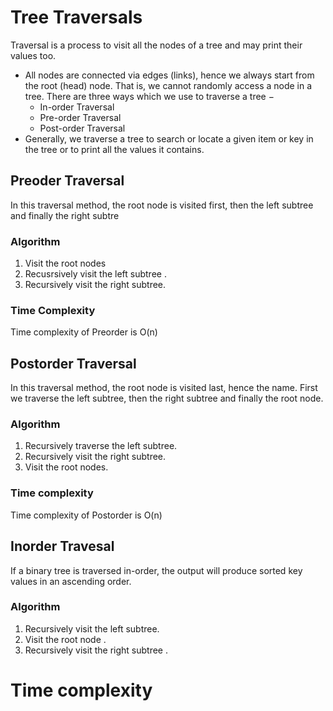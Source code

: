 # Tree Traversals

Traversal is a process to visit all the nodes of a tree and may print their values too.

- All nodes are connected via edges (links), hence we always start from the root (head) node. That is, we cannot randomly access a node in a tree. There are three ways which we use to traverse a tree −
  - In-order Traversal
  - Pre-order Traversal
  - Post-order Traversal
- Generally, we traverse a tree to search or locate a given item or key in the tree or to
  print all the values it contains.

## Preoder Traversal

In this traversal method, the root node is
visited first, then the left subtree and
finally the right subtre

### Algorithm

1. Visit the root nodes 
2. Recusrsively visit the left subtree .
3. Recursively visit the right subtree.

### Time Complexity

Time complexity of Preorder is O(n)

## Postorder Traversal
In this traversal method, the root node 
is visited last, hence the name. First 
we traverse the left subtree, then the 
right subtree and finally the root node.

### Algorithm 

1. Recursively traverse the left subtree.
2. Recursively visit the right subtree.
3. Visit the root nodes.

### Time complexity 
Time complexity of Postorder is O(n)



## Inorder Travesal

If a binary tree is traversed in-order, the output will produce sorted key values in an ascending order.

### Algorithm
1. Recursively visit the left subtree.
2. Visit the root node .
3. Recursively visit the right subtree .

# Time complexity 
